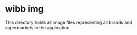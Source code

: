 # wibb img

This directory holds all image files representing all brands and supermarkets in the application.